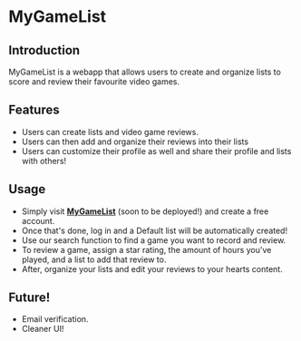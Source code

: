 # MyGameList

## Introduction ##
MyGameList is a webapp that allows users to create and organize lists to score and review their favourite video games.

## Features ##
* Users can create lists and video game reviews.
* Users can then add and organize their reviews into their lists
* Users can customize their profile as well and share their profile and lists with others!

## Usage ##
* Simply visit [**MyGameList**]() (soon to be deployed!) and create a free account.
* Once that's done, log in and a Default list will be automatically created!
* Use our search function to find a game you want to record and review.
* To review a game, assign a star rating, the amount of hours you've played, and a list to add that review to.
* After, organize your lists and edit your reviews to your hearts content.

## Future! ##
* Email verification.
* Cleaner UI!
